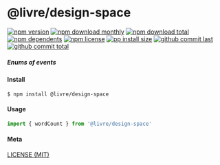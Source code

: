 # @livre/design-space

[![npm version][badge-npm-version]][url-npm]
[![npm download monthly][badge-npm-download-monthly]][url-npm]
[![npm download total][badge-npm-download-total]][url-npm]
[![npm dependents][badge-npm-dependents]][url-github]
[![npm license][badge-npm-license]][url-npm]
[![pp install size][badge-pp-install-size]][url-pp]
[![github commit last][badge-github-last-commit]][url-github]
[![github commit total][badge-github-commit-count]][url-github]

[//]: <> (Shields)
[badge-npm-version]: https://flat.badgen.net/npm/v/@livre/design-space
[badge-npm-download-monthly]: https://flat.badgen.net/npm/dm/@livre/design-space
[badge-npm-download-total]:https://flat.badgen.net/npm/dt/@livre/design-space
[badge-npm-dependents]: https://flat.badgen.net/npm/dependents/@livre/design-space
[badge-npm-license]: https://flat.badgen.net/npm/license/@livre/design-space
[badge-pp-install-size]: https://flat.badgen.net/packagephobia/install/@livre/design-space
[badge-github-last-commit]: https://flat.badgen.net/github/last-commit/hoyeungw/livre
[badge-github-commit-count]: https://flat.badgen.net/github/commits/hoyeungw/livre

[//]: <> (Link)
[url-npm]: https://npmjs.org/package/@livre/design-space
[url-pp]: https://packagephobia.now.sh/result?p=@livre/design-space
[url-github]: https://github.com/hoyeungw/livre

##### Enums of events

#### Install
```console
$ npm install @livre/design-space
```

#### Usage
```js
import { wordCount } from '@livre/design-space'
```

#### Meta
[LICENSE (MIT)](LICENSE)
